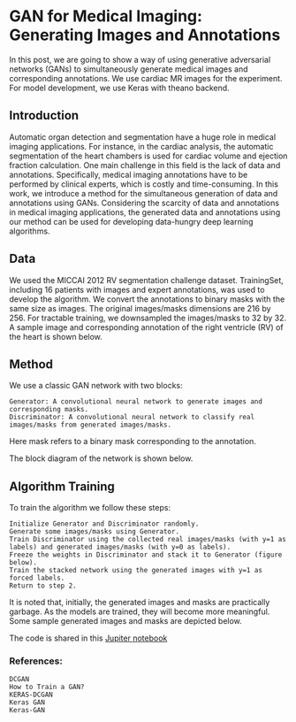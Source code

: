 # GAN for Medical Imaging: Generating Images and Annotations

In this post, we are going to show a way of using generative adversarial networks (GANs) to simultaneously generate medical 
images and corresponding annotations. We use cardiac MR images for the experiment. For model development, we use Keras with theano backend.


## Introduction

Automatic organ detection and segmentation have a huge role in medical imaging applications. 
For instance, in the cardiac analysis, the automatic segmentation of the heart chambers is used 
for cardiac volume and ejection fraction calculation. One main challenge in this field is the 
lack of data and annotations. Specifically, medical imaging annotations have to be performed by 
clinical experts, which is costly and time-consuming. In this work, we introduce a method for 
the simultaneous generation of data and annotations using GANs. Considering the scarcity of data 
and annotations in medical imaging applications, the generated data and annotations using our 
method can be used for developing data-hungry deep learning algorithms.


## Data

We used the MICCAI 2012 RV segmentation challenge dataset. 
TrainingSet, including 16 patients with images and expert annotations, was used 
to develop the algorithm. We convert the annotations to binary masks with the same size as images.
The original images/masks dimensions are 216 by 256. For tractable training, 
we downsampled the images/masks to 32 by 32. A sample image and corresponding 
annotation of the right ventricle (RV) of the heart is shown below.


## Method

We use a classic GAN network with two blocks:

    Generator: A convolutional neural network to generate images and corresponding masks.
    Discriminator: A convolutional neural network to classify real images/masks from generated images/masks.

Here mask refers to a binary mask corresponding to the annotation.

The block diagram of the network is shown below.


## Algorithm Training

To train the algorithm we follow these steps:

    Initialize Generator and Discriminator randomly.
    Generate some images/masks using Generator.
    Train Discriminator using the collected real images/masks (with y=1 as labels) and generated images/masks (with y=0 as labels).
    Freeze the weights in Discriminator and stack it to Generator (figure below).
    Train the stacked network using the generated images with y=1 as forced labels.
    Return to step 2.


It is noted that, initially, the generated images and masks are practically garbage. 
As the models are trained, they will become more meaningful. 
Some sample generated images and masks are depicted below.



The code is shared in this [Jupiter notebook](https://nbviewer.jupyter.org/github/mravendi/AIclub/blob/master/tutorial/notebook/GAN_CMRI_32by32.ipynb)

### References:

    DCGAN
    How to Train a GAN?
    KERAS-DCGAN
    Keras GAN
    Keras-GAN


